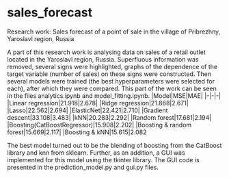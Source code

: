 # sales_forecast
Research work: Sales forecast of a point of sale in the village of Pribrezhny, Yaroslavl region, Russia

A part of this research work is analysing data on sales of a retail outlet located in the Yaroslavl region, Russia. Superfluous information was removed, several signs were highlighted, graphs of the dependence of the target variable (number of sales) on these signs were constructed. Then several models were trained (the best hyperparameters were selected for each), after which they were compared. This part of the work can be seen in the files analytics.ipynb and model_fitting.ipynb.
|Model|MSE|MAE|
|-|-|-|
|Linear regression|21.918|2.678|
|Ridge regression|21.868|2.671|
|Lasso|22.562|2.694|
|ElasticNet|22.421|2.710|
|Gradient descent|33.108|3.483|
|kNN|20.283|2.292|
|Random forest|17.681|2.194|
|Boosting(CatBoostRegressor)|15.908|2.202|
|Boosting & random forest|15.669|2.117|
|Boosting & kNN|15.615|2.082

The best model turned out to be the blending of boosting from the CatBoost library and knn from sklearn. Further, as an addition, a GUI was implemented for this model using the tkinter library. The GUI code is presented in the prediction_model.py and gui.py files.
